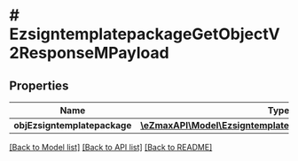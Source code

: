 # # EzsigntemplatepackageGetObjectV2ResponseMPayload

## Properties

Name | Type | Description | Notes
------------ | ------------- | ------------- | -------------
**objEzsigntemplatepackage** | [**\eZmaxAPI\Model\EzsigntemplatepackageResponseCompound**](EzsigntemplatepackageResponseCompound.md) |  |

[[Back to Model list]](../../README.md#models) [[Back to API list]](../../README.md#endpoints) [[Back to README]](../../README.md)
